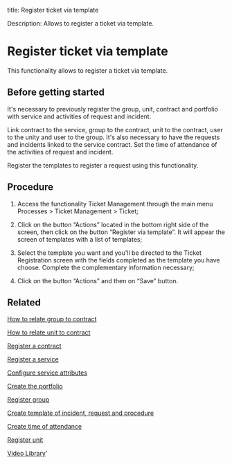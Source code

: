 title: Register ticket via template

Description: Allows to register a ticket via template.
# Register ticket via template
This functionality allows to register a ticket via template.

Before getting started
--------------------------

It's necessary to previously register the group, unit, contract and portfolio
with service and activities of request and incident.

Link contract to the service, group to the contract, unit to the contract, user
to the unity and user to the group. It's also necessary to have the requests and
incidents linked to the service contract. Set the time of attendance of the
activities of request and incident.

Register the templates to register a request using this functionality.

Procedure
-------------

1.  Access the functionality Ticket Management through the main menu Processes
     \> Ticket Management \> Ticket;

2.  Click on the button “Actions”  located in the bottom right side of the
    screen, then click on the button “Register via template”. It will appear the
    screen of templates with a list of templates;
 
3.  Select the template you want and you'll be directed to the Ticket
    Registration screen with the fields completed as the template you have
    choose. Complete the complementary information necessary;
 
4.  Click on the button “Actions” and then on “Save” button.

Related
-----------

[How to relate group to contract](/en-us/citsmart-platform-9/processes/tickets/configuration/relate-group-to-contract.html)

[How to relate unit to contract](/en-us/citsmart-platform-9/processes/tickets/configuration/relate-unit-to-contract.html)

[Register a contract](/en-us/citsmart-platform-9/additional-features/contract-management/use/register-contract.html)

[Register a service](/en-us/citsmart-platform-9/processes/portfolio-and-catalog/use/register-a-service.html)

[Configure service attributes](/en-us/citsmart-platform-9/processes/portfolio-and-catalog/use/configure-services-attributes.html)

[Create the portfolio](/en-us/citsmart-platform-9/processes/portfolio-and-catalog/use/create-the-portfolio.html)

[Register group](/en-us/citsmart-platform-9/initial-settings/access-settings/user/register-groups.html)

[Create template of incident, request and procedure](/en-us/citsmart-platform-9/processes/tickets/configuration/create-template-of-ticket.html)

[Create time of attendance](/en-us/citsmart-platform-9/processes/service-level/configuration/create-time-attendance.html)

[Register unit](/en-us/citsmart-platform-9/platform-administration/region-and-language/register-unit.html)

<i class='fa fa-youtube-play  fa-2x' style='color:#97ce17;vertical-align: middle;'> </i> [Video Library](https://www.youtube.com/playlist?list=PLB5qK2uzf2RNrJnhiXj3dbmgsm9-quhfz)'

<!-- !!! tip "About"

    <b>Product/Version:</b> CITSmart | 9.00 &nbsp;&nbsp;
    <b>Updated:</b>01/03/2021 – Larissa Lourenço

